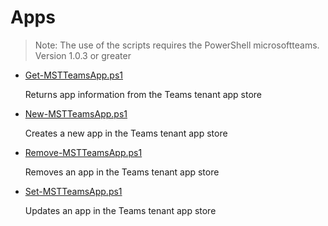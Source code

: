 # Apps

> Note: The use of the scripts requires the PowerShell microsoftteams. Version 1.0.3 or greater

+ [Get-MST​TeamsApp.ps1](./Get-MSTTeamsApp.ps1)

  Returns app information from the Teams tenant app store

+ [New-MST​TeamsApp.ps1](./New-MSTTeamsApp.ps1)

  Creates a new app in the Teams tenant app store

+ [Remove-MST​TeamsApp.ps1](./Remove-MSTTeamsApp.ps1)

  Removes an app in the Teams tenant app store

+ [Set-MST​TeamsApp.ps1](./Set-MSTTeamsApp.ps1)

  Updates an app in the Teams tenant app store